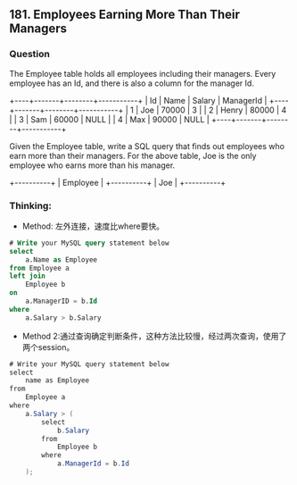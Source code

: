 ## 181. Employees Earning More Than Their Managers

### Question
The Employee table holds all employees including their managers. Every employee has an Id, and there is also a column for the manager Id.

+----+-------+--------+-----------+
| Id | Name  | Salary | ManagerId |
+----+-------+--------+-----------+
| 1  | Joe   | 70000  | 3         |
| 2  | Henry | 80000  | 4         |
| 3  | Sam   | 60000  | NULL      |
| 4  | Max   | 90000  | NULL      |
+----+-------+--------+-----------+

Given the Employee table, write a SQL query that finds out employees who earn more than their managers. For the above table, Joe is the only employee who earns more than his manager.

+----------+
| Employee |
+----------+
| Joe      |
+----------+

### Thinking:
* Method: 左外连接，速度比where要快。

```SQL
# Write your MySQL query statement below
select
    a.Name as Employee
from Employee a
left join
    Employee b
on
    a.ManagerID = b.Id
where
    a.Salary > b.Salary
```

* Method 2:通过查询确定判断条件，这种方法比较慢，经过两次查询，使用了两个session。

```Java
# Write your MySQL query statement below
select
    name as Employee
from
    Employee a
where
    a.Salary > (
        select
            b.Salary
        from
            Employee b
        where
            a.ManagerId = b.Id
    );
```